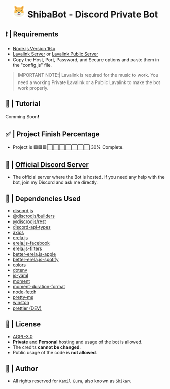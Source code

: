 <h1 align="center">
  <img src="./images/ShibaBot - Logo.png" width="40px"> ShibaBot - Discord Private Bot 
</h1>

## ❗ | Requirements

- [Node.js Version 16.x](https://nodejs.org/en/blog/release/v16.16.0/)
- [Lavalink Server](https://code.darrennathanael.com/how-to-lavalink) or [Lavalink Public Server](https://lavalink-list.darrennathanael.com/)
- Copy the Host, Port, Password, and Secure options and paste them in the "config.js" file.

> IMPORTANT NOTE❗| Lavalink is required for the music to work. You need a working Private Lavalink or a Public Lavalink to make the bot work properly.


## 📲 | Tutorial

Comming Soon❗

## ✅ | Project Finish Percentage

- Project is 🟩🟩🟩⬜⬜⬜⬜⬜⬜⬜ 30% Complete.

## 📑 | [Official Discord Server](https://discord.gg/jCu7yYxzB8)

- The official server where the Bot is hosted. If you need any help with the bot, join my Discord and ask me directly.

## 💚 | Dependencies Used

- [discord.js](https://discord.js.org/)
- [@discrodjs/builders](https://www.npmjs.com/package/@discordjs/builders)
- [@discrodjs/rest](https://www.npmjs.com/package/@discordjs/rest)
- [discord-api-types](https://www.npmjs.com/package/discord-api-types)
- [axios](https://www.npmjs.com/package/axios)
- [erela.js](https://www.npmjs.com/package/erela.js)
- [erela.js-facebook](https://www.npmjs.com/package/erela.js-facebook)
- [erela.js-filters](https://www.npmjs.com/package/erela.js-filters)
- [better-erela.js-apple](https://www.npmjs.com/package/better-erela.js-apple)
- [better-erela.js-spotify](https://www.npmjs.com/package/better-erela.js-spotify)
- [colors](https://www.npmjs.com/package/colors)
- [dotenv](https://www.npmjs.com/package/dotenv)
- [js-yaml](https://www.npmjs.com/package/js-yaml)
- [moment](https://www.npmjs.com/package/moment)
- [moment-duration-format](https://www.npmjs.com/package/moment-duration-format)
- [node-fetch](https://www.npmjs.com/package/node-fetch)
- [pretty-ms](https://www.npmjs.com/package/pretty-ms)
- [winston](https://www.npmjs.com/package/winston)
- [prettier (DEV)](https://www.npmjs.com/package/prettier)

## 📃 | License

- [AGPL-3.0](https://www.gnu.org/licenses/agpl-3.0.de.html)
- **Private** and **Personal** hosting and usage of the bot is allowed.
- The credits **cannot be changed**.
- Public usage of the code is **not allowed**.

## 🥷 | Author

- All rights reserved for `Kamil Bura`, also known as `Shikaru`
